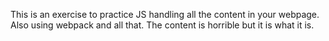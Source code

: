This is an exercise to practice JS handling all the content in your webpage. Also using webpack and all that. The content is horrible but it is what it is.
